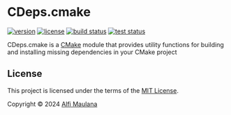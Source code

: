 # CDeps.cmake

[![version](https://img.shields.io/github/v/release/threeal/CDeps.cmake?style=flat-square)](https://github.com/threeal/CDeps.cmake/releases)
[![license](https://img.shields.io/github/license/threeal/CDeps.cmake?style=flat-square)](./LICENSE)
[![build status](https://img.shields.io/github/actions/workflow/status/threeal/CDeps.cmake/build.yaml?branch=main&style=flat-square)](https://github.com/threeal/CDeps.cmake/actions/workflows/build.yaml)
[![test status](https://img.shields.io/github/actions/workflow/status/threeal/CDeps.cmake/test.yaml?branch=main&label=test&style=flat-square)](https://github.com/threeal/CDeps.cmake/actions/workflows/test.yaml)

CDeps.cmake is a [CMake](https://cmake.org/) module that provides utility functions for building and installing missing dependencies in your CMake project

## License

This project is licensed under the terms of the [MIT License](./LICENSE).

Copyright © 2024 [Alfi Maulana](https://github.com/threeal)
